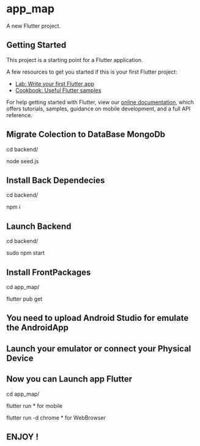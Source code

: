 # app_map

A new Flutter project.

## Getting Started

This project is a starting point for a Flutter application.

A few resources to get you started if this is your first Flutter project:

- [Lab: Write your first Flutter app](https://flutter.dev/docs/get-started/codelab)
- [Cookbook: Useful Flutter samples](https://flutter.dev/docs/cookbook)

For help getting started with Flutter, view our
[online documentation](https://flutter.dev/docs), which offers tutorials,
samples, guidance on mobile development, and a full API reference.

## Migrate Colection to DataBase MongoDb

cd backend/

node seed.js

## Install Back Dependecies

cd backend/

npm i

## Launch Backend

cd backend/

sudo npm start

## Install FrontPackages

cd app_map/

flutter pub get

## You need to upload Android Studio for emulate the AndroidApp

## Launch your emulator or connect your Physical Device

## Now you can Launch app Flutter

cd app_map/

flutter run \* for mobile

flutter run -d chrome \* for WebBrowser

## ENJOY !
